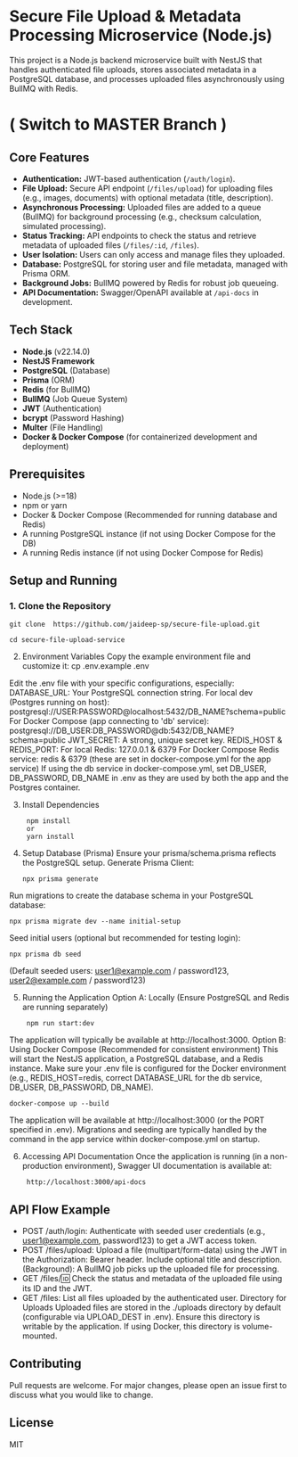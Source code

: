 # Secure File Upload & Metadata Processing Microservice (Node.js)

This project is a Node.js backend microservice built with NestJS that handles authenticated file uploads, stores associated metadata in a PostgreSQL database, and processes uploaded files asynchronously using BullMQ with Redis.

 # ( Switch to MASTER Branch )

## Core Features

*   **Authentication:** JWT-based authentication (`/auth/login`).
*   **File Upload:** Secure API endpoint (`/files/upload`) for uploading files (e.g., images, documents) with optional metadata (title, description).
*   **Asynchronous Processing:** Uploaded files are added to a queue (BullMQ) for background processing (e.g., checksum calculation, simulated processing).
*   **Status Tracking:** API endpoints to check the status and retrieve metadata of uploaded files (`/files/:id`, `/files`).
*   **User Isolation:** Users can only access and manage files they uploaded.
*   **Database:** PostgreSQL for storing user and file metadata, managed with Prisma ORM.
*   **Background Jobs:** BullMQ powered by Redis for robust job queueing.
*   **API Documentation:** Swagger/OpenAPI available at `/api-docs` in development.

## Tech Stack

*   **Node.js** (v22.14.0)
*   **NestJS Framework**
*   **PostgreSQL** (Database)
*   **Prisma** (ORM)
*   **Redis** (for BullMQ)
*   **BullMQ** (Job Queue System)
*   **JWT** (Authentication)
*   **bcrypt** (Password Hashing)
*   **Multer** (File Handling)
*   **Docker & Docker Compose** (for containerized development and deployment)

## Prerequisites

*   Node.js (>=18)
*   npm or yarn
*   Docker & Docker Compose (Recommended for running database and Redis)
*   A running PostgreSQL instance (if not using Docker Compose for the DB)
*   A running Redis instance (if not using Docker Compose for Redis)

## Setup and Running

### 1. Clone the Repository

    git clone  https://github.com/jaideep-sp/secure-file-upload.git

    cd secure-file-upload-service


2. Environment Variables
Copy the example environment file and customize it:
   cp .env.example .env

Edit the .env file with your specific configurations, especially:
DATABASE_URL: Your PostgreSQL connection string.
For local dev (Postgres running on host): postgresql://USER:PASSWORD@localhost:5432/DB_NAME?schema=public
For Docker Compose (app connecting to 'db' service): postgresql://DB_USER:DB_PASSWORD@db:5432/DB_NAME?schema=public
JWT_SECRET: A strong, unique secret key.
REDIS_HOST & REDIS_PORT:
For local Redis: 127.0.0.1 & 6379
For Docker Compose Redis service: redis & 6379 (these are set in docker-compose.yml for the app service)
If using the db service in docker-compose.yml, set DB_USER, DB_PASSWORD, DB_NAME in .env as they are used by both the app and the Postgres container.

3. Install Dependencies
           
        npm install
        or
        yarn install

3. Setup Database (Prisma)
Ensure your prisma/schema.prisma reflects the PostgreSQL setup.
Generate Prisma Client:

       npx prisma generate

Run migrations to create the database schema in your PostgreSQL database:

    npx prisma migrate dev --name initial-setup

Seed initial users (optional but recommended for testing login):

    npx prisma db seed

(Default seeded users: user1@example.com / password123, user2@example.com / password123)

5. Running the Application
Option A: Locally (Ensure PostgreSQL and Redis are running separately)

        npm run start:dev

The application will typically be available at http://localhost:3000.
Option B: Using Docker Compose (Recommended for consistent environment)
This will start the NestJS application, a PostgreSQL database, and a Redis instance.
Make sure your .env file is configured for the Docker environment 
(e.g., REDIS_HOST=redis, correct DATABASE_URL for the db service, DB_USER, DB_PASSWORD, DB_NAME).

    docker-compose up --build

The application will be available at http://localhost:3000 (or the PORT specified in .env).
Migrations and seeding are typically handled by the command in the app service within docker-compose.yml on startup.

6. Accessing API Documentation
Once the application is running (in a non-production environment), Swagger UI documentation is available at:

        http://localhost:3000/api-docs

## API Flow Example
 *  POST /auth/login: Authenticate with seeded user credentials (e.g., user1@example.com, password123) to get a JWT access token.
 *  POST /files/upload: Upload a file (multipart/form-data) using the JWT in the Authorization: Bearer <token> header. Include optional title and description.
(Background): A BullMQ job picks up the uploaded file for processing.
 *  GET /files/:id: Check the status and metadata of the uploaded file using its ID and the JWT.
 *  GET /files: List all files uploaded by the authenticated user.
Directory for Uploads
Uploaded files are stored in the ./uploads directory by default (configurable via UPLOAD_DEST in .env). Ensure this directory is writable by the application. If using Docker, this directory is volume-mounted.

##  Contributing
Pull requests are welcome. For major changes, please open an issue first to discuss what you would like to change.

##  License
MIT
